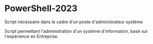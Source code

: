 # PowerShell-2023
Script nécessaire dans le cadre d'un poste d'administrateur système

Script permettant l'administration d'un système d'information, basé sur l'expérience en Entreprise.
